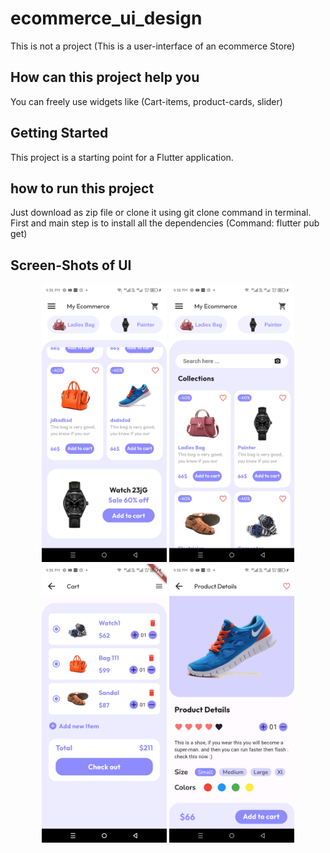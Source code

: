 # ecommerce_ui_design

This is not a project (This is a user-interface of an ecommerce Store)

## How can this project help you

You can freely use widgets like (Cart-items, product-cards, slider)

## Getting Started

This project is a starting point for a Flutter application.

## how to run this project

Just download as zip file or clone it using git clone command in terminal.
First and main step is to install all the dependencies (Command: flutter pub get)


## Screen-Shots of UI

<div align="center">
    <img src="/ScreenShots/home-bottom.jpg" width="200px"</img> 
    <img src="/ScreenShots/home-top.jpg" width="200px"</img> 
    <img src="/ScreenShots/cart-screen.jpg" width="200px"</img> 
    <img src="/ScreenShots/product-detail-screen.jpg" width="200px"</img> 
</div>
